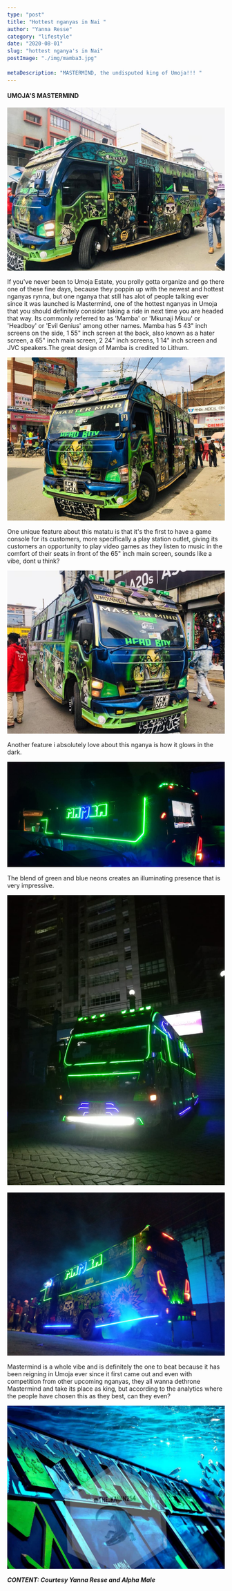 ```yaml
---
type: "post"
title: "Hottest nganyas in Nai "
author: "Yanna Resse"
category: "lifestyle"
date: "2020-08-01"
slug: "hottest nganya's in Nai"
postImage: "./img/mamba3.jpg"

metaDescription: "MASTERMIND, the undisputed king of Umoja!!! "
---
```


#### UMOJA'S MASTERMIND

![Mamba ](./img/mamba4.jpg)

If you've never been to Umoja Estate, you prolly gotta organize and go there one of these fine days, because they poppin up with the newest and hottest nganyas rynna, but one nganya that still has alot of people talking ever since it was launched is Mastermind, one of the hottest nganyas in Umoja that you should definitely consider taking a ride in next time you are headed that way. Its commonly referred to as 'Mamba' or 'Mkunaji Mkuu' or 'Headboy' or 'Evil Genius' among other names. Mamba has 5 43" inch screens on the side, 1 55" inch screen at the back, also known as a hater screen, a 65" inch main screen, 2 24" inch screens, 1 14" inch screen and JVC speakers.The great design of Mamba is credited to Lithum.

![Mamba ](./img/mamba2.jpg)

One unique feature about this matatu is that it's the first to have a game console for its customers, more specifically a play station outlet, giving its customers an opportunity to play video games as they listen to music in the comfort of their seats in front of the 65" inch main screen, sounds like a vibe, dont u think?

![Mamba ](./img/mamba1.jpg)

Another feature i absolutely love about this nganya is how it glows in the dark.

![Mamba in Night Mode](./img/darkmode1.jpg)

The blend of green and blue neons creates an illuminating presence that is very impressive.

![Mamba in Night Mode](./img/darkmode2.jpg)

![Mamba in Night Mode](./img/darkmode.jpg)

Mastermind is a whole vibe and is definitely the one to beat because it has been reigning in Umoja ever since it first came out and even with competition from other upcoming nganyas, they all wanna dethrone Mastermind and take its place as king, but according to the analytics where the people have chosen this as they best, can they even?

![Mamba Umoja](./img/MM.jpg)

_**CONTENT: Courtesy Yanna Resse and Alpha Male**_
